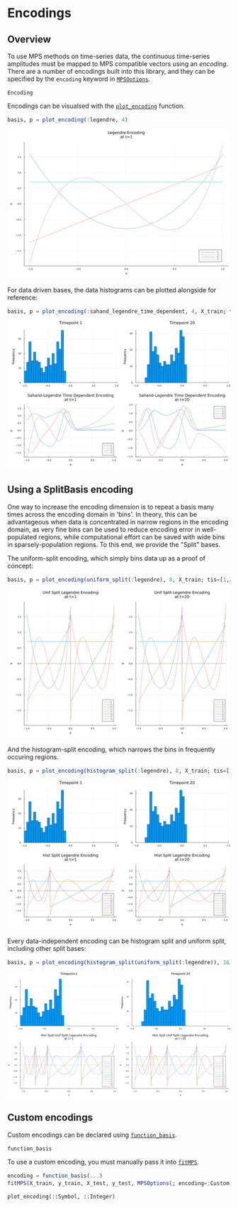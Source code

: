 # Encodings
## Overview
To use MPS methods on time-series data, the continuous time-series amplitudes must be mapped to MPS compatible vectors using an *encoding*. There are a number of encodings built into this library, and they can be specified by the `encoding` keyword in [`MPSOptions`](@ref).

```@docs
Encoding
```

Encodings can be visualsed with the [`plot_encoding`](@ref) function.

```Julia
basis, p = plot_encoding(:legendre, 4)
```
![](./figures/encodings/leg.svg)


For data driven bases, the data histograms can be plotted alongside for reference:
```Julia
basis, p = plot_encoding(:sahand_legendre_time_dependent, 4, X_train; tis=[1,20]); # X_train is taken from the noisy trendy sine demo in the Imputation section
```
![](./figures/encodings/SLTD.svg)

## Using a SplitBasis encoding

One way to increase the encoding dimension is to repeat a basis many times across the encoding domain in 'bins'. In theory, this can be advantageous when data is concentrated in narrow regions in the encoding domain, as very fine bins can be used to reduce encoding error in well-populated regions, while computational effort can be saved with wide bins in sparsely-population regions. To this end, we provide the "Split" bases.

The uniform-split encoding, which simply bins data up as a proof of concept:

```Julia
basis, p = plot_encoding(uniform_split(:legendre), 8, X_train; tis=[1,20], aux_basis_dim=4);
```

![](./figures/encodings/usplit.svg)

And the histogram-split encoding, which narrows the bins in frequently occuring regions.

```Julia
basis, p = plot_encoding(histogram_split(:legendre), 8, X_train; tis=[1,20], aux_basis_dim=4);
```
![](./figures/encodings/hsplit.svg)

Every data-independent encoding can be histogram split and uniform split, including other split bases:

```Julia
basis, p = plot_encoding(histogram_split(uniform_split(:legendre)), 16, X_train; tis=[1,20], aux_basis_dim=8, size=(1600,900));
```

![](./figures/encodings/husplit.svg)


## Custom encodings

Custom encodings can be declared using [`function_basis`](@ref).

```@docs
function_basis
```

To use a custom encoding, you must manually pass it into [`fitMPS`](@ref).

```Julia
encoding = function_basis(...)
fitMPS(X_train, y_train, X_test, y_test, MPSOptions(; encoding=:Custom), encoding)
```

```@docs
plot_encoding(::Symbol, ::Integer)
```